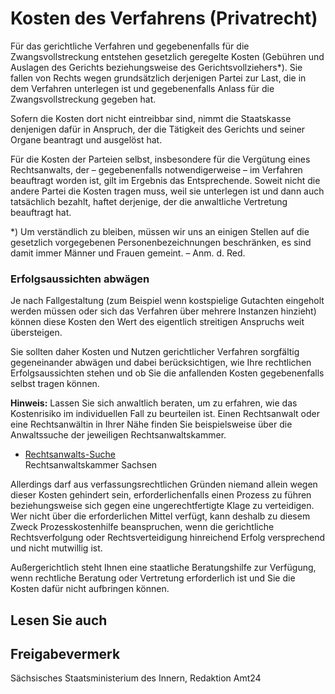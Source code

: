 # Kosten des Verfahrens (Privatrecht)

Für das gerichtliche Verfahren und gegebenenfalls für die Zwangsvollstreckung entstehen gesetzlich geregelte Kosten (Gebühren und Auslagen des Gerichts beziehungsweise des Gerichtsvollziehers\*). Sie fallen von Rechts wegen grundsätzlich derjenigen Partei zur Last, die in dem Verfahren unterlegen ist und gegebenenfalls Anlass für die Zwangsvollstreckung gegeben hat.

Sofern die Kosten dort nicht eintreibbar sind, nimmt die Staatskasse denjenigen dafür in Anspruch, der die Tätigkeit des Gerichts und seiner Organe beantragt und ausgelöst hat.

Für die Kosten der Parteien selbst, insbesondere für die Vergütung eines Rechtsanwalts, der – gegebenenfalls notwendigerweise – im Verfahren beauftragt worden ist, gilt im Ergebnis das Entsprechende. Soweit nicht die andere Partei die Kosten tragen muss, weil sie unterlegen ist und dann auch tatsächlich bezahlt, haftet derjenige, der die anwaltliche Vertretung beauftragt hat.

\*) Um verständlich zu bleiben, müssen wir uns an einigen Stellen auf die gesetzlich vorgegebenen Personenbezeichnungen beschränken, es sind damit immer Männer und Frauen gemeint. – Anm. d. Red.

### Erfolgsaussichten abwägen

Je nach Fallgestaltung (zum Beispiel wenn kostspielige Gutachten eingeholt werden müssen oder sich das Verfahren über mehrere Instanzen hinzieht) können diese Kosten den Wert des eigentlich streitigen Anspruchs weit übersteigen.

Sie sollten daher Kosten und Nutzen gerichtlicher Verfahren sorgfältig gegeneinander abwägen und dabei berücksichtigen, wie Ihre rechtlichen Erfolgsaussichten stehen und ob Sie die anfallenden Kosten gegebenenfalls selbst tragen können.

**Hinweis:** Lassen Sie sich anwaltlich beraten, um zu erfahren, wie das Kostenrisiko im individuellen Fall zu beurteilen ist. Einen Rechtsanwalt oder eine Rechtsanwältin in Ihrer Nähe finden Sie beispielsweise über die Anwaltssuche der jeweiligen Rechtsanwaltskammer.

* [Rechtsanwalts-Suche](http://www.rak-sachsen.de/fuer-buerger/anwaltssuche/ "Rechtsanwalt-Suchdienst")  
   Rechtsanwaltskammer Sachsen

Allerdings darf aus verfassungsrechtlichen Gründen niemand allein wegen dieser Kosten gehindert sein, erforderlichenfalls einen Prozess zu führen beziehungsweise sich gegen eine ungerechtfertigte Klage zu verteidigen. Wer nicht über die erforderlichen Mittel verfügt, kann deshalb zu diesem Zweck Prozesskostenhilfe beanspruchen, wenn die gerichtliche Rechtsverfolgung oder Rechtsverteidigung hinreichend Erfolg versprechend und nicht mutwillig ist.

Außergerichtlich steht Ihnen eine staatliche Beratungshilfe zur Verfügung, wenn rechtliche Beratung oder Vertretung erforderlich ist und Sie die Kosten dafür nicht aufbringen können.

## Lesen Sie auch

## Freigabevermerk

Sächsisches Staatsministerium des Innern, Redaktion Amt24
